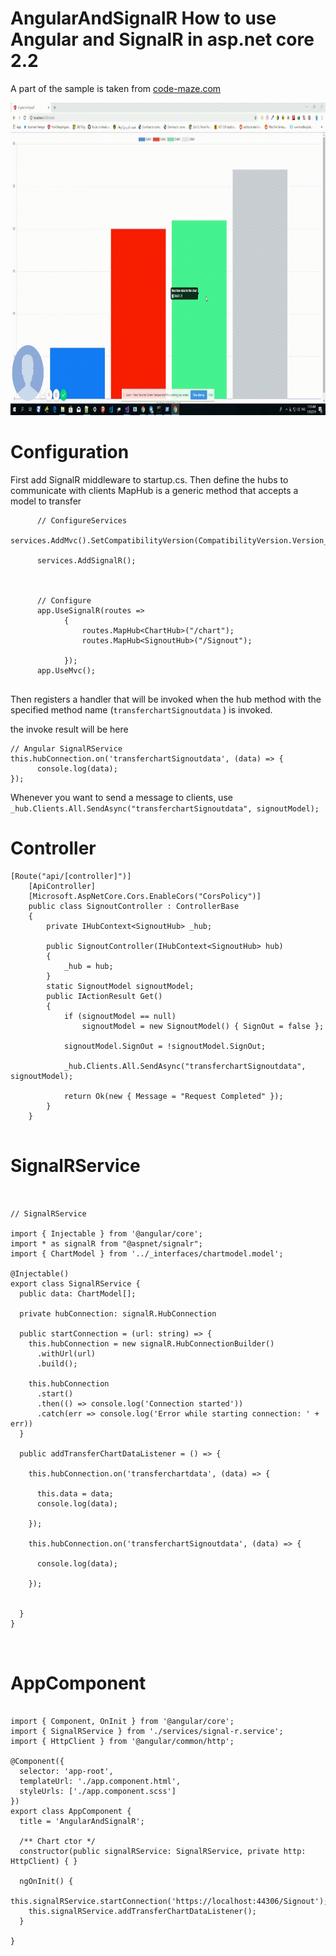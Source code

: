 # AngularAndSignalR How to use Angular and SignalR in asp.net core 2.2

A part of the sample is taken from <a href='https://code-maze.com/netcore-signalr-angular/'> code-maze.com </a>


  <img
       width="100%" height="500px"
       src="https://raw.githubusercontent.com/younos1986/AngularAndSignalR/master/docs/videos/AngularAndSignalR.gif" type="video/mp4" />
      





# Configuration 

First add SignalR middleware to startup.cs. Then define the hubs to communicate with clients
MapHub is a generic method that accepts a model to transfer
```
      // ConfigureServices
      services.AddMvc().SetCompatibilityVersion(CompatibilityVersion.Version_2_2);

      services.AddSignalR();
      
      
      
      // Configure
      app.UseSignalR(routes =>
            {
                routes.MapHub<ChartHub>("/chart");
                routes.MapHub<SignoutHub>("/Signout");

            });
      app.UseMvc();
            
```

Then registers a handler that will be invoked when the hub method with the specified method name (`transferchartSignoutdata` ) is invoked.

the invoke result will be here
```
// Angular SignalRService
this.hubConnection.on('transferchartSignoutdata', (data) => {
      console.log(data);
});

```

Whenever you want to send a message to clients, use `_hub.Clients.All.SendAsync("transferchartSignoutdata", signoutModel);`


# Controller

```
[Route("api/[controller]")]
    [ApiController]
    [Microsoft.AspNetCore.Cors.EnableCors("CorsPolicy")]
    public class SignoutController : ControllerBase
    {
        private IHubContext<SignoutHub> _hub;

        public SignoutController(IHubContext<SignoutHub> hub)
        {
            _hub = hub;
        }
        static SignoutModel signoutModel;
        public IActionResult Get()
        {
            if (signoutModel == null)
                signoutModel = new SignoutModel() { SignOut = false };

            signoutModel.SignOut = !signoutModel.SignOut;

            _hub.Clients.All.SendAsync("transferchartSignoutdata", signoutModel);

            return Ok(new { Message = "Request Completed" });
        }
    }


```

# SignalRService

```


// SignalRService

import { Injectable } from '@angular/core';
import * as signalR from "@aspnet/signalr";
import { ChartModel } from '../_interfaces/chartmodel.model';

@Injectable()
export class SignalRService {
  public data: ChartModel[];

  private hubConnection: signalR.HubConnection

  public startConnection = (url: string) => {
    this.hubConnection = new signalR.HubConnectionBuilder()
      .withUrl(url)
      .build();

    this.hubConnection
      .start()
      .then(() => console.log('Connection started'))
      .catch(err => console.log('Error while starting connection: ' + err))
  }

  public addTransferChartDataListener = () => {

    this.hubConnection.on('transferchartdata', (data) => {

      this.data = data;
      console.log(data);

    });

    this.hubConnection.on('transferchartSignoutdata', (data) => {

      console.log(data);

    });


  }
}



```


# AppComponent

```

import { Component, OnInit } from '@angular/core';
import { SignalRService } from './services/signal-r.service';
import { HttpClient } from '@angular/common/http';

@Component({
  selector: 'app-root',
  templateUrl: './app.component.html',
  styleUrls: ['./app.component.scss']
})
export class AppComponent {
  title = 'AngularAndSignalR';

  /** Chart ctor */
  constructor(public signalRService: SignalRService, private http: HttpClient) { }

  ngOnInit() {
    this.signalRService.startConnection('https://localhost:44306/Signout');
    this.signalRService.addTransferChartDataListener();
  }

}



```


